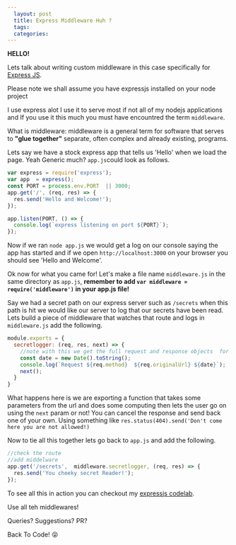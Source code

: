 ```yaml
---
  layout: post
  title: Express Middleware Huh ?
  tags:
  categories:  
---
```


**HELLO!**

Lets talk about writing custom middleware in this case specifically for [Express JS](https://expressjs.com/).

Please note we shall assume you have expressjs installed on your node project

I use express alot I use it to serve most if not all of my nodejs applications and If you use it this much you must have encountred the term `middleware`.

What is middleware: middleware is a general term for software that serves to **"glue together"** separate, often complex and already existing, programs.

Lets say we have a stock express app that tells us 'Hello' when we load the page. Yeah Generic much? `app.js`could look as follows.

```javascript
var express = require('express');
var app  = express();
const PORT = process.env.PORT  || 3000;
app.get('/', (req, res) => {
  res.send('Hello and Welcome!');
});

app.listen(PORT, () => {
  console.log(`express listening on port ${PORT}`);
});
```

Now if we ran `node app.js` we would get a log on our console saying the app has started and if we open `http://localhost:3000` on your browser you should see 'Hello and Welcome'.


Ok now for what you came for! Let's make a file name `middleware.js` in the same directory as `app.js`,
**remember to add `var middleware = require('middleware')` in your app.js file!**

Say we had a secret path on our express server such as `/secrets` when this path is hit we would like our server to log that our secrets have been read. Lets build a piece of middleware that watches that route and logs in `middleware.js` add the following.

```javascript
module.exports = {
  secretlogger: (req, res, next) => {
    //note with this we get the full request and response objects  for our reques
    const date = new Date().toString();
    console.log(`Request ${req.method}  ${req.originalUrl} ${date}`);
    next();
  }
}
```

What happens here is we are exporting a function that takes some parameters from the url and does some computing then lets the user go on using the `next` param or not! You can cancel the response and send back one of your own. Using something like
`res.status(404).send('Don't come here you are not allowed!)`

Now to tie all this together lets go back to `app.js` and add the following.

```javascript
//check the route
//add middelware
app.get('/secrets',  middleware.secretlogger, (req, res) => {
  res.send('You cheeky secret Reader!');
});
```

To see all this in action you can checkout my [expressjs codelab](https://github.com/zacck/express-js-lab).

Use all teh middlewares!

Queries? Suggestions? PR?

Back To Code! :stuck_out_tongue_closed_eyes:
